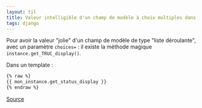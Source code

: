 ```yaml
---
layout: til
title: Valeur intelligible d'un champ de modèle à choix multiples dans Django
tags: django
---
```


Pour avoir la valeur "jolie" d'un champ de modèle de type "liste déroulante", avec un paramètre `choices=` : il existe la méthode magique `instance.get_TRUC_display()`.

Dans un template : 

```html
{% raw %}
{{ mon_instance.get_status_display }}
{% endraw %}
```

[Source](https://docs.djangoproject.com/en/5.1/ref/models/instances/#django.db.models.Model.get_FOO_display)

